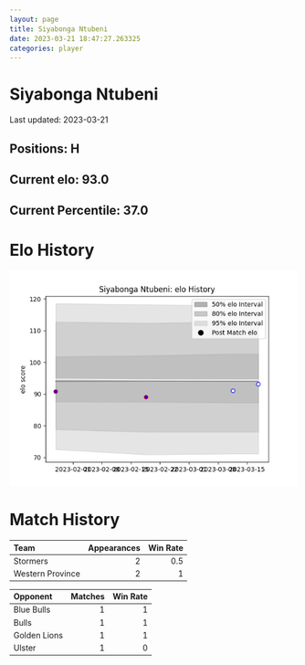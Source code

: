 ```yaml
---  
layout: page  
title: Siyabonga Ntubeni  
date: 2023-03-21 18:47:27.263325  
categories: player  
---
```

# Siyabonga Ntubeni


Last updated: 2023-03-21
## Positions: H

## Current elo: 93.0

## Current Percentile: 37.0

# Elo History


![elo history](history_SiyabongaNtubeni.png)
# Match History


| Team             |   Appearances |   Win Rate |
|:-----------------|--------------:|-----------:|
| Stormers         |             2 |        0.5 |
| Western Province |             2 |        1   |

| Opponent     |   Matches |   Win Rate |
|:-------------|----------:|-----------:|
| Blue Bulls   |         1 |          1 |
| Bulls        |         1 |          1 |
| Golden Lions |         1 |          1 |
| Ulster       |         1 |          0 |